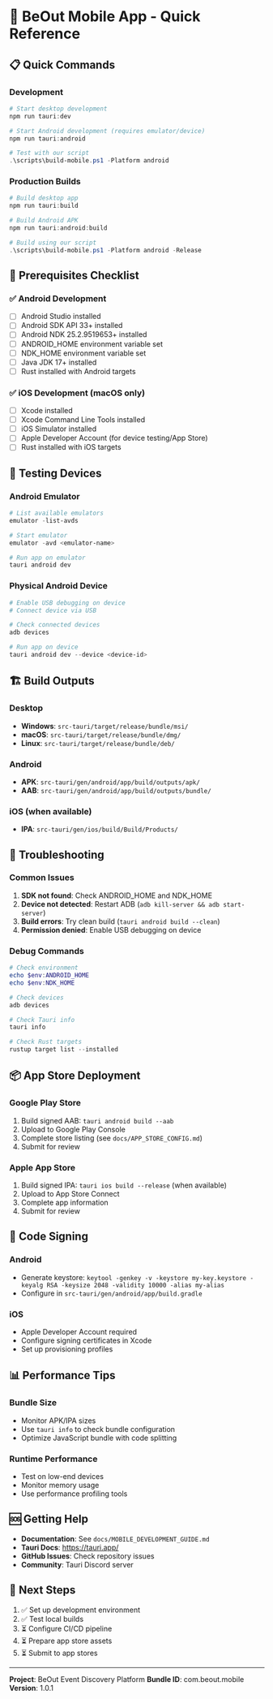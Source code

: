 # 🚀 BeOut Mobile App - Quick Reference

## 📋 Quick Commands

### Development
```powershell
# Start desktop development
npm run tauri:dev

# Start Android development (requires emulator/device)
npm run tauri:android

# Test with our script
.\scripts\build-mobile.ps1 -Platform android
```

### Production Builds
```powershell
# Build desktop app
npm run tauri:build

# Build Android APK
npm run tauri:android:build

# Build using our script
.\scripts\build-mobile.ps1 -Platform android -Release
```

## 🔧 Prerequisites Checklist

### ✅ Android Development
- [ ] Android Studio installed
- [ ] Android SDK API 33+ installed
- [ ] Android NDK 25.2.9519653+ installed
- [ ] ANDROID_HOME environment variable set
- [ ] NDK_HOME environment variable set
- [ ] Java JDK 17+ installed
- [ ] Rust installed with Android targets

### ✅ iOS Development (macOS only)
- [ ] Xcode installed
- [ ] Xcode Command Line Tools installed
- [ ] iOS Simulator installed
- [ ] Apple Developer Account (for device testing/App Store)
- [ ] Rust installed with iOS targets

## 📱 Testing Devices

### Android Emulator
```powershell
# List available emulators
emulator -list-avds

# Start emulator
emulator -avd <emulator-name>

# Run app on emulator
tauri android dev
```

### Physical Android Device
```powershell
# Enable USB debugging on device
# Connect device via USB

# Check connected devices
adb devices

# Run app on device
tauri android dev --device <device-id>
```

## 🏗️ Build Outputs

### Desktop
- **Windows**: `src-tauri/target/release/bundle/msi/`
- **macOS**: `src-tauri/target/release/bundle/dmg/`
- **Linux**: `src-tauri/target/release/bundle/deb/`

### Android
- **APK**: `src-tauri/gen/android/app/build/outputs/apk/`
- **AAB**: `src-tauri/gen/android/app/build/outputs/bundle/`

### iOS (when available)
- **IPA**: `src-tauri/gen/ios/build/Build/Products/`

## 🔧 Troubleshooting

### Common Issues
1. **SDK not found**: Check ANDROID_HOME and NDK_HOME
2. **Device not detected**: Restart ADB (`adb kill-server && adb start-server`)
3. **Build errors**: Try clean build (`tauri android build --clean`)
4. **Permission denied**: Enable USB debugging on device

### Debug Commands
```powershell
# Check environment
echo $env:ANDROID_HOME
echo $env:NDK_HOME

# Check devices
adb devices

# Check Tauri info
tauri info

# Check Rust targets
rustup target list --installed
```

## 📦 App Store Deployment

### Google Play Store
1. Build signed AAB: `tauri android build --aab`
2. Upload to Google Play Console
3. Complete store listing (see `docs/APP_STORE_CONFIG.md`)
4. Submit for review

### Apple App Store
1. Build signed IPA: `tauri ios build --release` (when available)
2. Upload to App Store Connect
3. Complete app information
4. Submit for review

## 🔐 Code Signing

### Android
- Generate keystore: `keytool -genkey -v -keystore my-key.keystore -keyalg RSA -keysize 2048 -validity 10000 -alias my-alias`
- Configure in `src-tauri/gen/android/app/build.gradle`

### iOS
- Apple Developer Account required
- Configure signing certificates in Xcode
- Set up provisioning profiles

## 📊 Performance Tips

### Bundle Size
- Monitor APK/IPA sizes
- Use `tauri info` to check bundle configuration
- Optimize JavaScript bundle with code splitting

### Runtime Performance
- Test on low-end devices
- Monitor memory usage
- Use performance profiling tools

## 🆘 Getting Help

- **Documentation**: See `docs/MOBILE_DEVELOPMENT_GUIDE.md`
- **Tauri Docs**: https://tauri.app/
- **GitHub Issues**: Check repository issues
- **Community**: Tauri Discord server

## 🎯 Next Steps

1. ✅ Set up development environment
2. ✅ Test local builds
3. ⏳ Configure CI/CD pipeline
4. ⏳ Prepare app store assets
5. ⏳ Submit to app stores

---

**Project**: BeOut Event Discovery Platform
**Bundle ID**: com.beout.mobile
**Version**: 1.0.1
